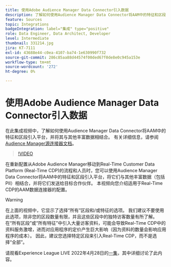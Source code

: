 ```yaml
---
title: 使用Adobe Audience Manager Data Connector引入数据
description: 了解如何使用Audience Manager Data Connector将AAM中的特征和区段引入平台，并将它们与其他丰富数据相结合。
feature: Sources
topic: Integrations
badgeIntegration: label="集成" type="positive"
role: Data Engineer, Data Architect, Developer
level: Intermediate
thumbnail: 331214.jpg
jira: KT-7111
exl-id: 43688e44-c0ea-4107-ba74-1e630990f732
source-git-commit: 286c85aa88d44574f00ded67f0de8e0c945a153e
workflow-type: tm+mt
source-wordcount: '272'
ht-degree: 0%

---
```


# 使用Adobe Audience Manager Data Connector引入数据

在此集成视频中，了解如何使用Audience Manager Data Connector将AAM中的特征和区段引入平台，并将其与其他丰富数据相结合。 有关详细信息，请参阅[Audience Manager源连接器文档](https://experienceleague.adobe.com/docs/experience-platform/sources/connectors/adobe-applications/audience-manager.html)。

>[!VIDEO](https://video.tv.adobe.com/v/331214/?learn=on&enablevpops)

在重新配置从Adobe Audience Manager移动到Real-Time Customer Data Platform (Real-Time CDP)的流程和人员时，您可以使用Audience Manager Data Connector将AAM中的特征和区段引入平台，将它们与其他丰富数据（包括PII）相结合，并将它们发送给目标合作伙伴。 本视频向您介绍适用于Real-Time CDP的AAM数据连接器的配置。

>[!WARNING]
>
>在上面的视频中，它显示了选择“所有”区段和/或特征的选项。 我们建议不要使用此选项，除非您的区段数量有限，并且这些区段中的独特访客数量有所了解。 在“所有区段”或“所有特征”中引入大量访客资料，可能会导致Real-Time CDP中的资料服务激增，进而对应用程序的定价产生巨大影响（因为资料的数量会影响应用程序的成本）。 因此，建议您选择特定区段来引入Real-Time CDP，而不是选择“全部”。
>
>请观看Experience League LIVE 2022年4月28日的[一集](https://experienceleague.adobe.com/docs/experience-league-live-events/events/episodes/exl-live-episode-04-28-22.html)，其中详细讨论了此内容。
